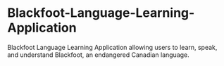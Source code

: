 # Blackfoot-Language-Learning-Application
Blackfoot Language Learning Application allowing users to learn, speak, and understand Blackfoot, an endangered Canadian language.
